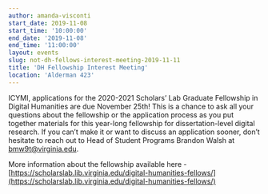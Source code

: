 ```yaml
---
author: amanda-visconti
start_date: 2019-11-08
start_time: '10:00:00'
end_date: '2019-11-08'
end_time: '11:00:00'
layout: events
slug: not-dh-fellows-interest-meeting-2019-11-11
title: 'DH Fellowship Interest Meeting'
location: 'Alderman 423'
---
```

ICYMI, applications for the 2020-2021 Scholars’ Lab Graduate Fellowship in Digital Humanities are due November 25th! This is a chance to ask all your questions about the fellowship or the application process as you put together materials for this year-long fellowship for dissertation-level digital research. If you can’t make it or want to discuss an application sooner, don’t hesitate to reach out to Head of Student Programs Brandon Walsh at bmw9t@virginia.edu.

More information about the fellowship available here - [https://scholarslab.lib.virginia.edu/digital-humanities-fellows/](https://scholarslab.lib.virginia.edu/digital-humanities-fellows/)
